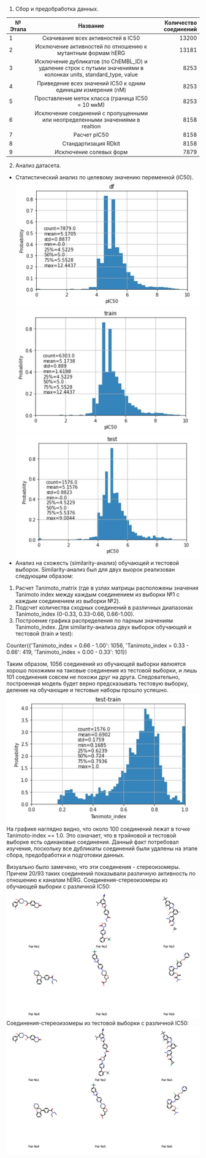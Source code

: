 
1. Сбор и предобработка данных.

| № Этапа    | Название               | Количество соединений |
| ------------- |:------------------:| -----:|
| 1    | Скачивание всех активностей в IC50   | 13200|
| 2     | Исключение активностей по отношению к мутантным формам hERG |	13181 |
| 3  | Исключение дубликатов (по ChEMBL_ID) и удаление строк с путыми значениями в колонках units, standard_type, value  | 8253 |
| 4  | Приведение всех значений IC50 к одним единицам измерения (nM)  | 8253 |
| 5  | Проставление меток класса (граница IC50 = 10 мкМ)| 8253 |
| 6  | Исключение соединений с пропущенными или неопределенными значениями в realtion  | 8158 |
| 7  | Расчет pIC50  | 8158 |
| 8  |  	Стандартизация RDkit | 8158 |
| 9  |  	Исключение солевых форм |	7879 |

2. Анализ датасета.
  - Статистический анализ по целевому значению переменной (IC50).
 ![Image alt](https://github.com/ElinaSmall/hERg_model/raw/main/images/df_stat.JPG)    ![Image alt](https://github.com/ElinaSmall/hERg_model/raw/main/images/train_stat.JPG)
 ![Image alt](https://github.com/ElinaSmall/hERg_model/raw/main/images/test_stat.JPG)
  - Анализ на схожесть (similarity-анализ) обучающей и тестовой выборок. Similarity-анализ был для двух выорок реализован следующим образом:
  1. Расчет Tanimoto_matrix (где в узлах матрицы расположены значения Tanimoto index между каждым соединением из выборки №1 с каждым соединением из выборки №2).
  2. Подсчет количества сходных соединений в различных диапазонах Tanimoto_index (0-0.33, 0.33-0.66, 0.66-1.00).
  3. Построение графика распределения по парным значениям Tanimoto_index.
  Для similarity-анализа двух выборок обучающей и тестовой (train и test):
  
  Counter({'Tanimoto_index = 0.66 - 1.00': 1056, 'Tanimoto_index = 0.33 - 0.66': 419, 'Tanimoto_index = 0.00 - 0.33': 101})
  
  Таким образом, 1056 соединений из обучающей выборки явлюятся хорошо похожими на таковые соединения из тестовой выборки, и лишь 101 соединения совсем не похожи друг на друга. Следовательно, построенная модель будет верно предсказывать тестовую выборку, деление на обучающие и тестовые наборы прошло успешно. 
  ![Image alt](https://github.com/ElinaSmall/hERg_model/raw/main/images/test-train-sim-matrix.JPG)
  На графике наглядно видно, что около 100 соединений лежат в точке Tanimoto-index == 1.0. Это означает, что в трэйновой и тестовой выборке есть одинаковые соединения. Данный факт потребовал изучения, поскольку все дубликаты соединений были удалены на этапе сбора, предобработки и подготовки данных.
  
  Визуально было замечено, что эти соединения - стереоизомеры. Причем 20/93 таких соединений показывали различную активность по отношению к каналам hERG. 
  Соединения-стереоизомеры из обучающей выборки с различной IC50:
  ![Image alt](https://github.com/ElinaSmall/hERg_model/raw/main/images/pairs_stereoisomers_diff_train.JPG)
  Соединения-стереоизомеры из тестовой выборки с различной IC50:
  ![Image alt](https://github.com/ElinaSmall/hERg_model/raw/main/images/pairs_stereoisom_diff_test.JPG)
 


